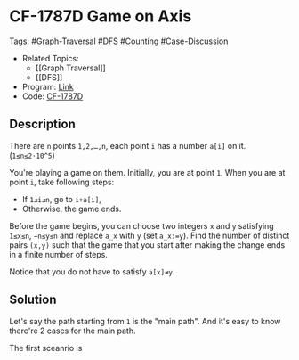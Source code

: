 # CF-1787D Game on Axis

Tags: #Graph-Traversal #DFS #Counting #Case-Discussion
* Related Topics:
    * [[Graph Traversal]]
    * [[DFS]]
* Program: [Link][1]
* Code: [CF-1787D][2]

## Description

There are `n` points `1,2,…,n`, each point `i` has a number `a[i]` on it.  (`1≤n≤2⋅10^5`)

You're playing a game on them. Initially, you are at point `1`. When you are at point `i`, take following steps:

- If `1≤i≤n`, go to `i+a[i]`,
- Otherwise, the game ends.

Before the game begins, you can choose two integers `x` and `y` satisfying `1≤x≤n`, `−n≤y≤n` and replace `a_x` with `y` (set `a_x:=y`). Find the number of distinct pairs `(x,y)` such that the game that you start after making the change ends in a finite number of steps.

Notice that you do not have to satisfy `a[x]≠y`.

## Solution

Let's say the path starting from `1` is the "main path". And it's easy to know there're 2 cases for the main path.

The first sceanrio is 


[1]: https://codeforces.com/contest/1787/problem/D
[2]: https://github.com/Wizmann/ACM-ICPC/blob/master/Codeforces/TypeDB%20Forces%202023/D.py